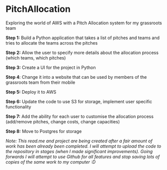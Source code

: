 # PitchAllocation
Exploring the world of AWS with a Pitch Allocation system for my grassroots team

**Step 1:**
Build a Python application that takes a list of pitches and teams and tries to allocate the teams across the pitches 

**Step 2:**
Allow the user to specify more details about the allocation process (which teams, which pitches) 

**Step 3:**
Create a UI for the project in Python

**Step 4**:
Change it into a website that can be used by members of the grassroots team from their mobile

**Step 5:**
Deploy it to AWS

**Step 6:**
Update the code to use S3 for storage, implement user specific functionality

**Step 7:**
Add the ability for each user to customise the allocation process (add/remove pitches, change costs, change capacities)

**Step 8:**
Move to Postgres for storage






_Note: This read.me and project are being created after a fair amount of work has been already been completed. I will attempt to upload the code to the repository in stages (when I made significant improvements). Going forwards I will attempt to use Github for all features and stop saving lots of copies of the same work to my computer :D_

